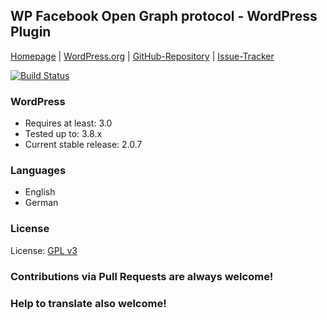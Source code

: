 ## WP Facebook Open Graph protocol - WordPress Plugin

[Homepage](http://rynoweb.com/wordpress-plugins/) |
[WordPress.org](http://wordpress.org/plugins/wp-facebook-open-graph-protocol/) |
[GitHub-Repository](https://github.com/chuckreynolds/WPFBOGP) |
[Issue-Tracker](https://github.com/chuckreynolds/WPFBOGP/issues)

[![Build Status](https://travis-ci.org/chuckreynolds/WPFBOGP.png?branch=master)](https://travis-ci.org/chuckreynolds/WPFBOGP)

### WordPress
* Requires at least: 3.0
* Tested up to: 3.8.x
* Current stable release: 2.0.7

### Languages
* English
* German

### License
License: [GPL v3](http://www.gnu.org/licenses/gpl-3.0.html)

### Contributions via Pull Requests are always welcome!
### Help to translate also welcome!